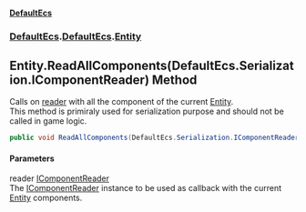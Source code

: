 #### [DefaultEcs](./index.md 'index')
### [DefaultEcs](./index.md 'index').[DefaultEcs](./DefaultEcs.md 'DefaultEcs').[Entity](./DefaultEcs-Entity.md 'DefaultEcs.Entity')
## Entity.ReadAllComponents(DefaultEcs.Serialization.IComponentReader) Method
Calls on [reader](#DefaultEcs-Entity-ReadAllComponents(DefaultEcs-Serialization-IComponentReader)-reader 'DefaultEcs.Entity.ReadAllComponents(DefaultEcs.Serialization.IComponentReader).reader') with all the component of the current [Entity](./DefaultEcs-Entity.md 'DefaultEcs.Entity').  
This method is primiraly used for serialization purpose and should not be called in game logic.  
```C#
public void ReadAllComponents(DefaultEcs.Serialization.IComponentReader reader);
```
#### Parameters
<a name='DefaultEcs-Entity-ReadAllComponents(DefaultEcs-Serialization-IComponentReader)-reader'></a>
reader [IComponentReader](./DefaultEcs-Serialization-IComponentReader.md 'DefaultEcs.Serialization.IComponentReader')  
The [IComponentReader](./DefaultEcs-Serialization-IComponentReader.md 'DefaultEcs.Serialization.IComponentReader') instance to be used as callback with the current [Entity](./DefaultEcs-Entity.md 'DefaultEcs.Entity') components.  
